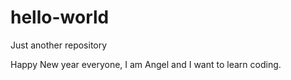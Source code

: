 # hello-world
Just another repository

Happy New year everyone, I am Angel and I want to learn coding.
